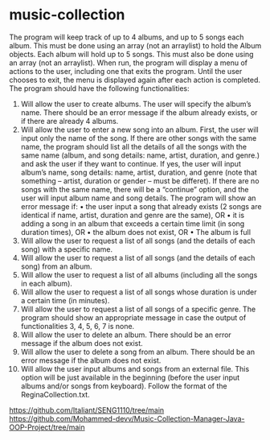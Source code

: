 # music-collection

The program will keep track of up to 4 albums, and up to 5 songs each album. This must be done using an array (not an
arraylist) to hold the Album objects. Each album will hold up to 5 songs. This must also be done using an array (not an
arraylist).
When run, the program will display a menu of actions to the user, including one that exits the program. Until the user
chooses to exit, the menu is displayed again after each action is completed.
The program should have the following functionalities:
1. Will allow the user to create albums.
The user will specify the album’s name.
There should be an error message if the album already exists, or if there are already 4 albums.
2. Will allow the user to enter a new song into an album.
First, the user will input only the name of the song.
If there are other songs with the same name, the program should list all the details of all the songs with the same
name (album, and song details: name, artist, duration, and genre.) and ask the user if they want to continue. If yes,
the user will input album’s name, song details: name, artist, duration, and genre (note that something – artist,
duration or gender – must be differet). If there are no songs with the same name, there will be a “continue”
option, and the user will input album name and song details.
The program will show an error message if:
• the user input a song that already exists (2 songs are identical if name, artist, duration and genre are the same),
OR
• it is adding a song in an album that exceeds a certain time limit (in song duration times), OR
• the album does not exist, OR
• The album is full
3. Will allow the user to request a list of all songs (and the details of each song) with a specific name.
4. Will allow the user to request a list of all songs (and the details of each song) from an album.
5. Will allow the user to request a list of all albums (including all the songs in each album).
6. Will allow the user to request a list of all songs whose duration is under a certain time (in minutes).
7. Will allow the user to request a list of all songs of a specific genre.
The program should show an appropriate message in case the output of functionalities 3, 4, 5, 6, 7 is none.
8. Will allow the user to delete an album.
There should be an error message if the album does not exist. 
9. Will allow the user to delete a song from an album.
There should be an error message if the album does not exist.
10. Will allow the user input albums and songs from an external file. This option will be just available in the beginning
(before the user input albums and/or songs from keyboard). Follow the format of the ReginaCollection.txt.

https://github.com/Italiant/SENG1110/tree/main
https://github.com/Mohammed-devv/Music-Collection-Manager-Java-OOP-Project/tree/main
